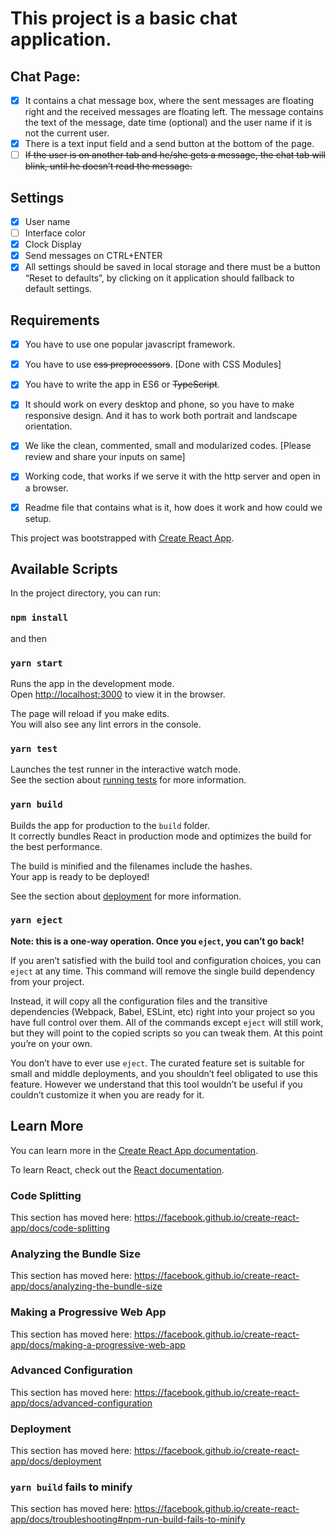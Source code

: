 # This project is a basic chat application.

## Chat Page:

- [x] It contains a chat message box, where the sent messages are floating right and the received messages are floating left. The message contains
the text of the message, date time (optional) and the user name if it is not the current user.
- [x] There is a text input field and a send button at the bottom of the page.
- [ ] ~~If the user is on another tab and he/she gets a message, the chat tab will blink, until he doesn’t read the message.~~

## Settings
- [x] User name
- [ ] Interface color
- [x] Clock Display
- [x] Send messages on CTRL+ENTER
- [x] All settings should be saved in local storage and there must be a button “Reset to defaults”, by clicking on it application should fallback to default settings.

## Requirements
- [x] You have to use one popular javascript framework.
- [x] You have to use ~~css preprocessors~~. [Done with CSS Modules]
- [x] You have to write the app in ES6 or ~~TypeScript~~.
- [x] It should work on every desktop and phone, so you have to make responsive design. And it has to work both portrait and landscape
orientation.
- [x] We like the clean, commented, small and modularized codes. [Please review and share your inputs on same]
- [x] Working code, that works if we serve it with the http server and open in a browser.
- [x] Readme file that contains what is it, how does it work and how could we setup.



This project was bootstrapped with [Create React App](https://github.com/facebook/create-react-app).

## Available Scripts

In the project directory, you can run:

### `npm install`

and then

### `yarn start`

Runs the app in the development mode.<br />
Open [http://localhost:3000](http://localhost:3000) to view it in the browser.

The page will reload if you make edits.<br />
You will also see any lint errors in the console.

### `yarn test`

Launches the test runner in the interactive watch mode.<br />
See the section about [running tests](https://facebook.github.io/create-react-app/docs/running-tests) for more information.

### `yarn build`

Builds the app for production to the `build` folder.<br />
It correctly bundles React in production mode and optimizes the build for the best performance.

The build is minified and the filenames include the hashes.<br />
Your app is ready to be deployed!

See the section about [deployment](https://facebook.github.io/create-react-app/docs/deployment) for more information.

### `yarn eject`

**Note: this is a one-way operation. Once you `eject`, you can’t go back!**

If you aren’t satisfied with the build tool and configuration choices, you can `eject` at any time. This command will remove the single build dependency from your project.

Instead, it will copy all the configuration files and the transitive dependencies (Webpack, Babel, ESLint, etc) right into your project so you have full control over them. All of the commands except `eject` will still work, but they will point to the copied scripts so you can tweak them. At this point you’re on your own.

You don’t have to ever use `eject`. The curated feature set is suitable for small and middle deployments, and you shouldn’t feel obligated to use this feature. However we understand that this tool wouldn’t be useful if you couldn’t customize it when you are ready for it.

## Learn More

You can learn more in the [Create React App documentation](https://facebook.github.io/create-react-app/docs/getting-started).

To learn React, check out the [React documentation](https://reactjs.org/).

### Code Splitting

This section has moved here: https://facebook.github.io/create-react-app/docs/code-splitting

### Analyzing the Bundle Size

This section has moved here: https://facebook.github.io/create-react-app/docs/analyzing-the-bundle-size

### Making a Progressive Web App

This section has moved here: https://facebook.github.io/create-react-app/docs/making-a-progressive-web-app

### Advanced Configuration

This section has moved here: https://facebook.github.io/create-react-app/docs/advanced-configuration

### Deployment

This section has moved here: https://facebook.github.io/create-react-app/docs/deployment

### `yarn build` fails to minify

This section has moved here: https://facebook.github.io/create-react-app/docs/troubleshooting#npm-run-build-fails-to-minify
